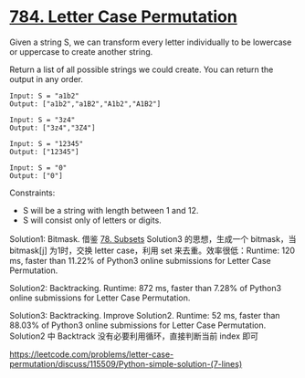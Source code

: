 # [784. Letter Case Permutation](https://leetcode.com/problems/letter-case-permutation/)

Given a string S, we can transform every letter individually to be lowercase or uppercase to create another string.

Return a list of all possible strings we could create. You can return the output in any order.

```
Input: S = "a1b2"
Output: ["a1b2","a1B2","A1b2","A1B2"]

Input: S = "3z4"
Output: ["3z4","3Z4"]

Input: S = "12345"
Output: ["12345"]

Input: S = "0"
Output: ["0"]
```

Constraints:

- S will be a string with length between 1 and 12.
- S will consist only of letters or digits.


Solution1: Bitmask. 借鉴 [78. Subsets](https://leetcode.com/problems/subsets/) Solution3 的思想，生成一个 bitmask，当 bitmask[j] 为1时，交换 letter case，利用 set 来去重。效率很低：Runtime: 120 ms, faster than 11.22% of Python3 online submissions for Letter Case Permutation.

Solution2: Backtracking. Runtime: 872 ms, faster than 7.28% of Python3 online submissions for Letter Case Permutation.

Solution3: Backtracking. Improve Solution2. Runtime: 52 ms, faster than 88.03% of Python3 online submissions for Letter Case Permutation. Solution2 中 Backtrack 没有必要利用循环，直接判断当前 index 即可


https://leetcode.com/problems/letter-case-permutation/discuss/115509/Python-simple-solution-(7-lines)

